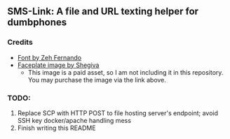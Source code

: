 ## SMS-Link: A file and URL texting helper for dumbphones

### Credits

* [Font by Zeh Fernando](https://www.dafont.com/nokia-cellphone.font)
* [Faceplate image by Shegiva](https://shegiva.gumroad.com/l/iphonewallpaperretro?layout=profile&recommended_by=library)
  + This image is a paid asset, so I am not including it in this repository. You may purchase the image via the link above.

### TODO:

1. Replace SCP with HTTP POST to file hosting server's endpoint; avoid SSH key docker/apache handling mess
2. Finish writing this README

